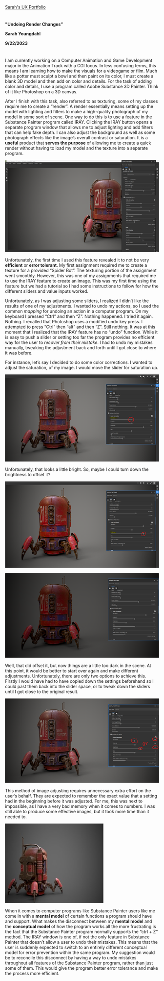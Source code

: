 [Sarah's UX Portfolio](..)
#
**"Undoing Render Changes”**

**Sarah Youngdahl**

**9/22/2023**
#

I am currently working on a Computer Animation and Game Development major in the Animation Track with a CGI focus. In less confusing terms, this means I am learning how to make the visuals for a videogame or film. Much like a potter must sculpt a bowl and then paint on its color, I must create a blank 3D model and then add on color and details. For the task of adding color and details, I use a program called Adobe Substance 3D Painter. Think of it like Photoshop on a 3D canvas. 

After I finish with this task, also referred to as texturing, some of my classes require me to create a “render”. A render essentially means setting up the model with lighting and filters to make a high-quality photograph of my model in some sort of scene. One way to do this is to use a feature in the Substance Painter program called IRAY. Clicking the IRAY button opens a separate program window that allows me to adjust lighting and add filters that can help fake depth. I can also adjust the background as well as some photograph effects like the image’s overall contrast or saturation. It is a **useful** product that **serves the purpose** of allowing me to create a quick render without having to load my model and the texture into a separate program.

 ![Display settings in IRAY](../assets/J1_P1.png)
 
Unfortunately, the first time I used this feature revealed it to not be very **efficient** or **error tolerant**. My first assignment required me to create a texture for a provided “Spider Bot”.  The texturing portion of the assignment went smoothly. However, this was one of my assignments that required me to use the IRAY feature to create an image. This was my first time using the feature but we had a tutorial so I had some instructions to follow for how the different sliders and value inputs worked. 

Unfortunately, as I was adjusting some sliders, I realized I didn’t like the results of one of my adjustments. I wanted to undo my actions, so I used the common *mapping* for undoing an action in a computer program. On my keyboard I pressed “Ctrl” and then “Z”. Nothing happened. I tried it again. Nothing. I recalled that Photoshop uses a modified undo key press. I attempted to press “Ctrl” then “alt” and then “Z”. Still nothing. It was at this moment that I realized that the IRAY feature has no “undo” function. While it is easy to push a slider or setting too far the program provides no efficient way for the user to *recover from their mistake*. I had to undo my mistakes manually, tweaking the adjustment back and forth until I got close to where it was before. 

For instance, let’s say I decided to do some color corrections. I wanted to adjust the saturation, of my image. I would move the slider for saturation up. 

 ![Circled slider for saturation](../assets/J1_P2.png)
 
Unfortunately, that looks a little bright. So, maybe I could turn down the brightness to offset it?

 ![Result of saturation adjustment with brightness circled](../assets/J1_P3.png)
 
 ![Result of brightness adjustment](../assets/J1_P4.png)
 
Well, that did offset it, but now things are a little too dark in the scene. At this point, it would be better to start over again and make different adjustments. Unfortunately, there are only two options to achieve this. Firstly I would have had to have copied down the settings beforehand so I could past them back into the slider space, or to tweak down the sliders until I got close to the original result. 

![Attempt to reset image, with sliders and number inputs circled](../assets/J1_P5.png)

This method of image adjusting requires unnecessary extra effort on the user’s behalf. They are expected to remember the exact value that a setting had in the beginning before it was adjusted. For me, this was next to impossible, as I have a very bad memory when it comes to numbers. I was still able to produce some effective images, but it took more time than it needed to.  

![Final Render of image](../assets/J1_P6.jpg)

When it comes to computer programs like Substance Painter users like me come in with a **mental model** of certain functions a program should have and support. What makes the disconnect between my **mental model** and the **conceptual model** of how the program works all the more frustrating is the fact that the Substance Painter program normally supports the “ctrl + Z” method. The IRAY window is one of, if not the only feature in Substance Painter that doesn’t allow a user to undo their mistakes. This means that the user is suddenly expected to switch to an entirely different conceptual model for error prevention within the same program. My suggestion would be to reconcile this disconnect by having a way to undo mistakes throughout all features of the Substance Painter program, rather than just some of them. This would give the program better error tolerance and make the process more efficient. 

